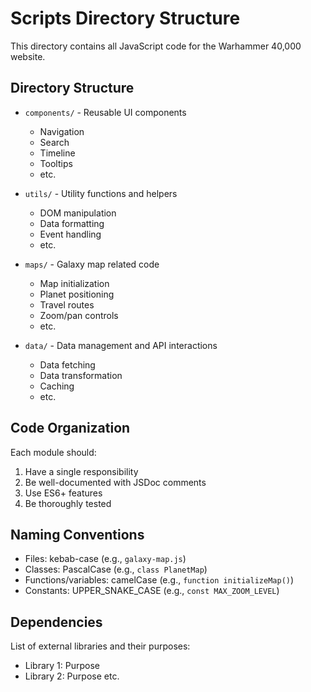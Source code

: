 # Scripts Directory Structure

This directory contains all JavaScript code for the Warhammer 40,000 website.

## Directory Structure

- `components/` - Reusable UI components
  - Navigation
  - Search
  - Timeline
  - Tooltips
  - etc.

- `utils/` - Utility functions and helpers
  - DOM manipulation
  - Data formatting
  - Event handling
  - etc.

- `maps/` - Galaxy map related code
  - Map initialization
  - Planet positioning
  - Travel routes
  - Zoom/pan controls
  - etc.

- `data/` - Data management and API interactions
  - Data fetching
  - Data transformation
  - Caching
  - etc.

## Code Organization

Each module should:
1. Have a single responsibility
2. Be well-documented with JSDoc comments
3. Use ES6+ features
4. Be thoroughly tested

## Naming Conventions

- Files: kebab-case (e.g., `galaxy-map.js`)
- Classes: PascalCase (e.g., `class PlanetMap`)
- Functions/variables: camelCase (e.g., `function initializeMap()`)
- Constants: UPPER_SNAKE_CASE (e.g., `const MAX_ZOOM_LEVEL`)

## Dependencies

List of external libraries and their purposes:
- Library 1: Purpose
- Library 2: Purpose
etc.
